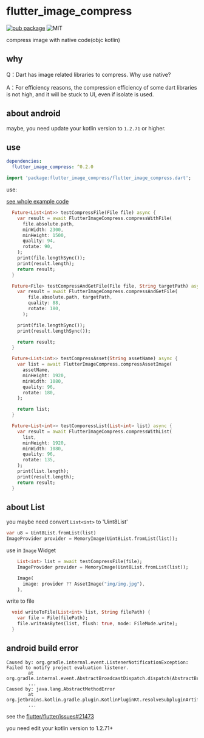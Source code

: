 # flutter_image_compress

[![pub package](https://img.shields.io/pub/v/photo_manager.svg)](https://pub.dartlang.org/packages/flutter_image_compress)
![MIT](https://img.shields.io/github/license/mashape/apistatus.svg)

compress image with native code(objc kotlin)

## why

Q：Dart has image related libraries to compress. Why use native?

A：For efficiency reasons, the compression efficiency of some dart libraries is not high, and it will be stuck to UI, even if isolate is used.

## about android

maybe, you need update your kotlin version to `1.2.71` or higher.

## use

```yaml
dependencies:
  flutter_image_compress: ^0.2.0
```

```dart
import 'package:flutter_image_compress/flutter_image_compress.dart';
```

use:

[see whole example code](https://github.com/OpenFlutter/flutter_image_compress/blob/master/example/lib/main.dart)

```dart
  Future<List<int>> testCompressFile(File file) async {
    var result = await FlutterImageCompress.compressWithFile(
      file.absolute.path,
      minWidth: 2300,
      minHeight: 1500,
      quality: 94,
      rotate: 90,
    );
    print(file.lengthSync());
    print(result.length);
    return result;
  }

  Future<File> testCompressAndGetFile(File file, String targetPath) async {
    var result = await FlutterImageCompress.compressAndGetFile(
        file.absolute.path, targetPath,
        quality: 88,
        rotate: 180,
      );

    print(file.lengthSync());
    print(result.lengthSync());

    return result;
  }

  Future<List<int>> testCompressAsset(String assetName) async {
    var list = await FlutterImageCompress.compressAssetImage(
      assetName,
      minHeight: 1920,
      minWidth: 1080,
      quality: 96,
      rotate: 180,
    );

    return list;
  }

  Future<List<int>> testComporessList(List<int> list) async {
    var result = await FlutterImageCompress.compressWithList(
      list,
      minHeight: 1920,
      minWidth: 1080,
      quality: 96,
      rotate: 135,
    );
    print(list.length);
    print(result.length);
    return result;
  }
```

## about List<int>

you maybe need convert `List<int>` to 'Uint8List'

```dart
var u8 = Uint8List.fromList(list)
ImageProvider provider = MemoryImage(Uint8List.fromList(list));
```

use in `Image` Widget

```dart
    List<int> list = await testCompressFile(file);
    ImageProvider provider = MemoryImage(Uint8List.fromList(list));

    Image(
      image: provider ?? AssetImage("img/img.jpg"),
    ),
```

write to file

```dart
  void writeToFile(List<int> list, String filePath) {
    var file = File(filePath);
    file.writeAsBytes(list, flush: true, mode: FileMode.write);
  }
```

## android build error

```
Caused by: org.gradle.internal.event.ListenerNotificationException: Failed to notify project evaluation listener.
        at org.gradle.internal.event.AbstractBroadcastDispatch.dispatch(AbstractBroadcastDispatch.java:86)
        ...
Caused by: java.lang.AbstractMethodError
        at org.jetbrains.kotlin.gradle.plugin.KotlinPluginKt.resolveSubpluginArtifacts(KotlinPlugin.kt:776)
        ...
```

see the [flutter/flutter/issues#21473](https://github.com/flutter/flutter/issues/21473#issuecomment-420434339)

you need edit your kotlin version to 1.2.71+
